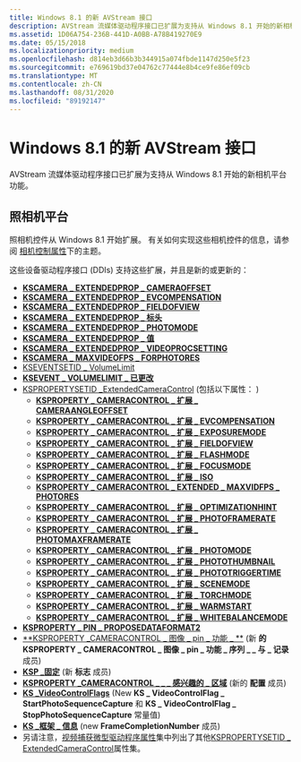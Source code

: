 ```yaml
---
title: Windows 8.1 的新 AVStream 接口
description: AVStream 流媒体驱动程序接口已扩展为支持从 Windows 8.1 开始的新相机平台功能。
ms.assetid: 1D06A754-236B-441D-A0BB-A78B419270E9
ms.date: 05/15/2018
ms.localizationpriority: medium
ms.openlocfilehash: d814eb3d66b3b344915a074fbde1147d250e5f23
ms.sourcegitcommit: e769619bd37e04762c77444e8b4ce9fe86ef09cb
ms.translationtype: MT
ms.contentlocale: zh-CN
ms.lasthandoff: 08/31/2020
ms.locfileid: "89192147"
---
```

# <a name="new-avstream-interfaces-for-windows-81"></a>Windows 8.1 的新 AVStream 接口


AVStream 流媒体驱动程序接口已扩展为支持从 Windows 8.1 开始的新相机平台功能。

## <a name="camera-platform"></a>照相机平台


照相机控件从 Windows 8.1 开始扩展。 有关如何实现这些相机控件的信息，请参阅 [相机控制属性](camera-control-properties.md)下的主题。

这些设备驱动程序接口 (DDIs) 支持这些扩展，并且是新的或更新的：

-   [**KSCAMERA \_ EXTENDEDPROP \_ CAMERAOFFSET**](/windows-hardware/drivers/ddi/ksmedia/ns-ksmedia-tagkscamera_extendedprop_cameraoffset)
-   [**KSCAMERA \_ EXTENDEDPROP \_ EVCOMPENSATION**](/windows-hardware/drivers/ddi/ksmedia/ns-ksmedia-tagkscamera_extendedprop_evcompensation)
-   [**KSCAMERA \_ EXTENDEDPROP \_ FIELDOFVIEW**](/windows-hardware/drivers/ddi/ksmedia/ns-ksmedia-tagkscamera_extendedprop_fieldofview)
-   [**KSCAMERA \_ EXTENDEDPROP \_ 标头**](/windows-hardware/drivers/ddi/ksmedia/ns-ksmedia-tagkscamera_extendedprop_header)
-   [**KSCAMERA \_ EXTENDEDPROP \_ PHOTOMODE**](/windows-hardware/drivers/ddi/ksmedia/ns-ksmedia-tagkscamera_extendedprop_photomode)
-   [**KSCAMERA \_ EXTENDEDPROP \_ 值**](/windows-hardware/drivers/ddi/ksmedia/ns-ksmedia-tagkscamera_extendedprop_value)
-   [**KSCAMERA \_ EXTENDEDPROP \_ VIDEOPROCSETTING**](/windows-hardware/drivers/ddi/ksmedia/ns-ksmedia-tagkscamera_extendedprop_videoprocsetting)
-   [**KSCAMERA \_ MAXVIDEOFPS \_ FORPHOTORES**](/windows-hardware/drivers/ddi/ksmedia/ns-ksmedia-tagkscamera_maxvideofps_forphotores)
-   [KSEVENTSETID \_ VolumeLimit](./kseventsetid-volumelimit.md)
-   [**KSEVENT \_ VOLUMELIMIT \_ 已更改**](./ksevent-volumelimit-changed.md)
-   [KSPROPERTYSETID \_ExtendedCameraControl](./kspropertysetid-extendedcameracontrol.md) (包括以下属性： ) 
    -   [**KSPROPERTY \_ CAMERACONTROL \_ 扩展 \_ CAMERAANGLEOFFSET**](./ksproperty-cameracontrol-extended-cameraangleoffset.md)
    -   [**KSPROPERTY \_ CAMERACONTROL \_ 扩展 \_ EVCOMPENSATION**](./ksproperty-cameracontrol-extended-evcompensation.md)
    -   [**KSPROPERTY \_ CAMERACONTROL \_ 扩展 \_ EXPOSUREMODE**](./ksproperty-cameracontrol-extended-exposuremode.md)
    -   [**KSPROPERTY \_ CAMERACONTROL \_ 扩展 \_ FIELDOFVIEW**](./ksproperty-cameracontrol-extended-fieldofview.md)
    -   [**KSPROPERTY \_ CAMERACONTROL \_ 扩展 \_ FLASHMODE**](./ksproperty-cameracontrol-extended-flashmode.md)
    -   [**KSPROPERTY \_ CAMERACONTROL \_ 扩展 \_ FOCUSMODE**](./ksproperty-cameracontrol-extended-focusmode.md)
    -   [**KSPROPERTY \_ CAMERACONTROL \_ 扩展 \_ ISO**](./ksproperty-cameracontrol-extended-iso.md)
    -   [**KSPROPERTY \_ CAMERACONTROL \_ EXTENDED \_ MAXVIDFPS \_ PHOTORES**](./ksproperty-cameracontrol-extended-maxvidfps-photores.md)
    -   [**KSPROPERTY \_ CAMERACONTROL \_ 扩展 \_ OPTIMIZATIONHINT**](./ksproperty-cameracontrol-extended-optimizationhint.md)
    -   [**KSPROPERTY \_ CAMERACONTROL \_ 扩展 \_ PHOTOFRAMERATE**](./ksproperty-cameracontrol-extended-photoframerate.md)
    -   [**KSPROPERTY \_ CAMERACONTROL \_ 扩展 \_ PHOTOMAXFRAMERATE**](./ksproperty-cameracontrol-extended-photomaxframerate.md)
    -   [**KSPROPERTY \_ CAMERACONTROL \_ 扩展 \_ PHOTOMODE**](./ksproperty-cameracontrol-extended-photomode.md)
    -   [**KSPROPERTY \_ CAMERACONTROL \_ 扩展 \_ PHOTOTHUMBNAIL**](./ksproperty-cameracontrol-extended-photothumbnail.md)
    -   [**KSPROPERTY \_ CAMERACONTROL \_ 扩展 \_ PHOTOTRIGGERTIME**](./ksproperty-cameracontrol-extended-phototriggertime.md)
    -   [**KSPROPERTY \_ CAMERACONTROL \_ 扩展 \_ SCENEMODE**](./ksproperty-cameracontrol-extended-scenemode.md)
    -   [**KSPROPERTY \_ CAMERACONTROL \_ 扩展 \_ TORCHMODE**](./ksproperty-cameracontrol-extended-torchmode.md)
    -   [**KSPROPERTY \_ CAMERACONTROL \_ 扩展 \_ WARMSTART**](./ksproperty-cameracontrol-extended-warmstart.md)
    -   [**KSPROPERTY \_ CAMERACONTROL \_ 扩展 \_ WHITEBALANCEMODE**](./ksproperty-cameracontrol-extended-whitebalancemode.md)
-   [**KSPROPERTY \_ PIN \_ PROPOSEDATAFORMAT2**](./ksproperty-pin-proposedataformat2.md)
-   [**KSPROPERTY \_CAMERACONTROL \_ 图像 \_ pin \_ 功能 \_ **](/windows-hardware/drivers/ddi/ksmedia/ns-ksmedia-ksproperty_cameracontrol_image_pin_capability_s) (新 **的 KSPROPERTY \_ CAMERACONTROL \_ 图像 \_ pin \_ 功能 \_ 序列 \_ \_ 与 \_ 记录** 成员) 
-   [**KSP \_固定**](/windows-hardware/drivers/ddi/ks/ns-ks-ksp_pin) (新 **标志** 成员) 
-   [**KSPROPERTY \_CAMERACONTROL \_ \_ \_ 感兴趣的 \_ 区域**](/windows-hardware/drivers/ddi/ksmedia/ns-ksmedia-ksproperty_cameracontrol_region_of_interest_s) (新的 **配置** 成员) 
-   [**KS \_VideoControlFlags**](/windows-hardware/drivers/ddi/ksmedia/ne-ksmedia-ks_videocontrolflags) (New **KS \_ VideoControlFlag \_ StartPhotoSequenceCapture** 和 **KS \_ VideoControlFlag \_ StopPhotoSequenceCapture** 常量值) 
-   [**KS \_框架 \_ 信息**](/windows-hardware/drivers/ddi/ksmedia/ns-ksmedia-tagks_frame_info) (new **FrameCompletionNumber** 成员) 
-   另请注意，[视频捕获微型驱动程序属性](./video-capture-minidriver-property-sets.md)集中列出了其他[KSPROPERTYSETID \_ ExtendedCameraControl](./kspropertysetid-extendedcameracontrol.md)属性集。

 

